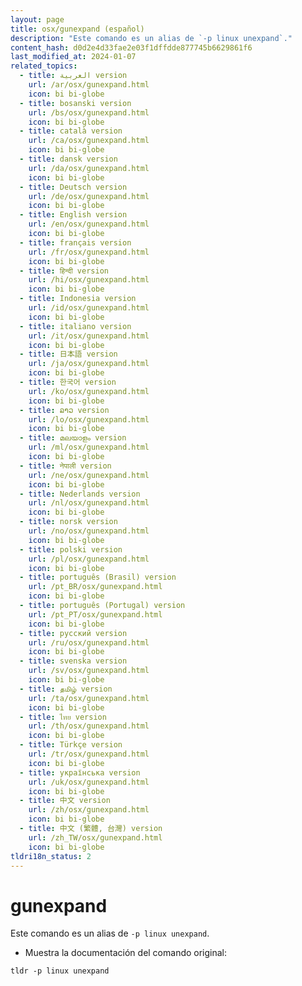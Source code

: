 ```yaml
---
layout: page
title: osx/gunexpand (español)
description: "Este comando es un alias de `-p linux unexpand`."
content_hash: d0d2e4d33fae2e03f1dffdde877745b6629861f6
last_modified_at: 2024-01-07
related_topics:
  - title: العربية version
    url: /ar/osx/gunexpand.html
    icon: bi bi-globe
  - title: bosanski version
    url: /bs/osx/gunexpand.html
    icon: bi bi-globe
  - title: català version
    url: /ca/osx/gunexpand.html
    icon: bi bi-globe
  - title: dansk version
    url: /da/osx/gunexpand.html
    icon: bi bi-globe
  - title: Deutsch version
    url: /de/osx/gunexpand.html
    icon: bi bi-globe
  - title: English version
    url: /en/osx/gunexpand.html
    icon: bi bi-globe
  - title: français version
    url: /fr/osx/gunexpand.html
    icon: bi bi-globe
  - title: हिन्दी version
    url: /hi/osx/gunexpand.html
    icon: bi bi-globe
  - title: Indonesia version
    url: /id/osx/gunexpand.html
    icon: bi bi-globe
  - title: italiano version
    url: /it/osx/gunexpand.html
    icon: bi bi-globe
  - title: 日本語 version
    url: /ja/osx/gunexpand.html
    icon: bi bi-globe
  - title: 한국어 version
    url: /ko/osx/gunexpand.html
    icon: bi bi-globe
  - title: ລາວ version
    url: /lo/osx/gunexpand.html
    icon: bi bi-globe
  - title: മലയാളം version
    url: /ml/osx/gunexpand.html
    icon: bi bi-globe
  - title: नेपाली version
    url: /ne/osx/gunexpand.html
    icon: bi bi-globe
  - title: Nederlands version
    url: /nl/osx/gunexpand.html
    icon: bi bi-globe
  - title: norsk version
    url: /no/osx/gunexpand.html
    icon: bi bi-globe
  - title: polski version
    url: /pl/osx/gunexpand.html
    icon: bi bi-globe
  - title: português (Brasil) version
    url: /pt_BR/osx/gunexpand.html
    icon: bi bi-globe
  - title: português (Portugal) version
    url: /pt_PT/osx/gunexpand.html
    icon: bi bi-globe
  - title: русский version
    url: /ru/osx/gunexpand.html
    icon: bi bi-globe
  - title: svenska version
    url: /sv/osx/gunexpand.html
    icon: bi bi-globe
  - title: தமிழ் version
    url: /ta/osx/gunexpand.html
    icon: bi bi-globe
  - title: ไทย version
    url: /th/osx/gunexpand.html
    icon: bi bi-globe
  - title: Türkçe version
    url: /tr/osx/gunexpand.html
    icon: bi bi-globe
  - title: українська version
    url: /uk/osx/gunexpand.html
    icon: bi bi-globe
  - title: 中文 version
    url: /zh/osx/gunexpand.html
    icon: bi bi-globe
  - title: 中文 (繁體, 台灣) version
    url: /zh_TW/osx/gunexpand.html
    icon: bi bi-globe
tldri18n_status: 2
---
```

# gunexpand

Este comando es un alias de `-p linux unexpand`.

- Muestra la documentación del comando original:

`tldr -p linux unexpand`
